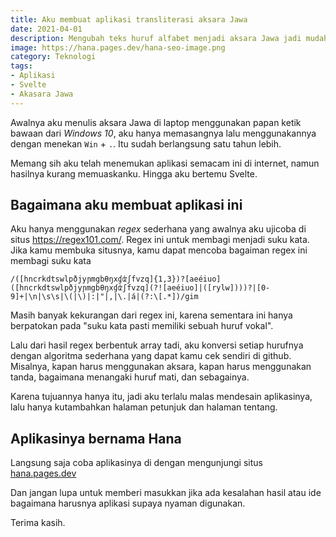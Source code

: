 ```yaml
---
title: Aku membuat aplikasi transliterasi aksara Jawa
date: 2021-04-01
description: Mengubah teks huruf alfabet menjadi aksara Jawa jadi mudah.
image: https://hana.pages.dev/hana-seo-image.png
category: Teknologi
tags:
- Aplikasi
- Svelte
- Akasara Jawa
---
```


Awalnya aku menulis aksara Jawa di laptop menggunakan papan ketik bawaan dari *Windows 10*, aku hanya memasangnya lalu menggunakannya dengan menekan `Win` + `.`. Itu sudah berlangsung satu tahun lebih.

Memang sih aku telah menemukan aplikasi semacam ini di internet, namun hasilnya kurang memuaskanku. Hingga aku bertemu Svelte.

## Bagaimana aku membuat aplikasi ini

Aku hanya menggunakan *regex* sederhana yang awalnya aku ujicoba di situs https://regex101.com/. Regex ini untuk membagi menjadi suku kata. Jika kamu membuka situsnya, kamu dapat mencoba bagaiman regex ini membagi suku kata

```text
/([hncrkdtswlpðjyɲmgbθŋxɠʣʃfvzq]{1,3})?[aeéiuo]([hncrkdtswlpðjyɲmgbθŋxɠʣʃfvzq](?![aeéiuo]|([rylw])))?|[0-9]+|\n|\s\s|\(|\)|:|"|,|\.|á|(?:\[.*])/gim
```

Masih banyak kekurangan dari regex ini, karena sementara ini hanya berpatokan pada "suku kata pasti memiliki sebuah huruf vokal".

Lalu dari hasil regex berbentuk array tadi, aku konversi setiap hurufnya dengan algoritma sederhana yang dapat kamu cek sendiri di github. Misalnya, kapan harus menggunakan aksara, kapan harus menggunakan tanda, bagaimana menangaki huruf mati, dan sebagainya.

Karena tujuannya hanya itu, jadi aku terlalu malas mendesain aplikasinya, lalu hanya kutambahkan halaman petunjuk dan halaman tentang.

## Aplikasinya bernama **Hana**

Langsung saja coba aplikasinya di dengan mengunjungi situs [hana.pages.dev](https://hana.pages.dev/) 

Dan jangan lupa untuk memberi masukkan jika ada kesalahan hasil atau ide bagaimana harusnya aplikasi supaya nyaman digunakan.

Terima kasih.
